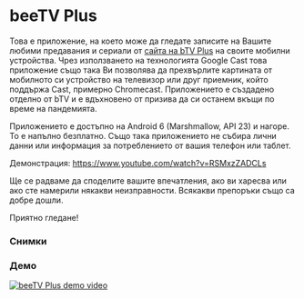 ﻿# beeTV Plus

Това е приложение, на което може да гледате записите на Вашите любими предавания и сериали от
[сайта на bTV Plus](https://btvplus.bg) на своите мобилни устройства. Чрез използването на
технологията Google Cast това приложение също така Ви позволява да прехвърлите картината от
мобилното си устройство на телевизор или друг приемник, който поддържа Cast, примерно
Chromecast. Приложението е създадено отделно от bTV и е вдъхновено от призива да си останем
вкъщи по време на пандемията.

Приложението е достъпно на Android 6 (Marshmallow, API 23) и нагоре. То е напълно безплатно. Също
така приложението не събира лични данни или информация за потреблението от вашия телефон или таблет.

Демонстрация: https://www.youtube.com/watch?v=RSMxzZADCLs

Ще се радваме да споделите вашите впечатления, ако ви харесва или ако сте намерили някакви
неизправности. Всякакви препоръки също са добре дошли.

Приятно гледане!

### Снимки

### Демо

[![beeTV Plus demo video](https://i.imgur.com/vKb2F1B.png)](https://youtu.be/RSMxzZADCLs)